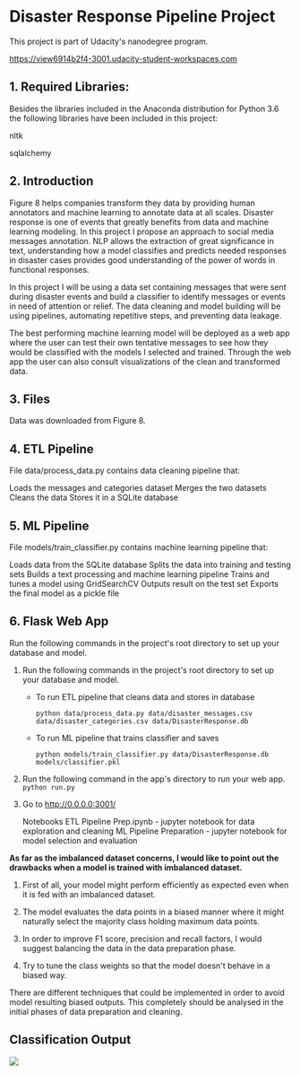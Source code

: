    # Disaster Response Pipeline Project
   
   This project is part of Udacity's nanodegree program. 


   https://view6914b2f4-3001.udacity-student-workspaces.com

## 1. Required Libraries: ##

   Besides the libraries included in the Anaconda distribution for Python 3.6 the following libraries have been included in this project:

   nltk

   sqlalchemy


## 2. Introduction ##

   Figure 8 helps companies transform they data by providing human annotators and machine learning to annotate data at all scales. Disaster response is one of events that        greatly benefits from data and machine learning modeling. In this project I propose an approach to social media messages annotation. NLP allows the extraction of great        significance in text, understanding how a model classifies and predicts needed responses in disaster cases provides good understanding of the power of words in functional    responses.

   In this project I will be using a data set containing messages that were sent during disaster events and build a classifier to identify messages or events in need of          attention or relief. The data cleaning and model building will be using pipelines, automating repetitive steps, and preventing data leakage.

   The best performing machine learning model will be deployed as a web app where the user can test their own tentative messages to see how they would be classified with the    models I selected and trained. Through the web app the user can also consult visualizations of the clean and transformed data.


## 3. Files ##

   Data was downloaded from Figure 8.


## 4. ETL Pipeline ##

   File data/process_data.py contains data cleaning pipeline that:

   Loads the messages and categories dataset
   Merges the two datasets
   Cleans the data
   Stores it in a SQLite database


## 5. ML Pipeline ##

   File models/train_classifier.py contains machine learning pipeline that:

   Loads data from the SQLite database
   Splits the data into training and testing sets
   Builds a text processing and machine learning pipeline
   Trains and tunes a model using GridSearchCV
   Outputs result on the test set
   Exports the final model as a pickle file


## 6. Flask Web App ##


   Run the following commands in the project's root directory to set up your database and model.

1. Run the following commands in the project's root directory to set up your database and model.

    - To run ETL pipeline that cleans data and stores in database
   
        `python data/process_data.py data/disaster_messages.csv data/disaster_categories.csv data/DisasterResponse.db`
        
    - To run ML pipeline that trains classifier and saves
    
        `python models/train_classifier.py data/DisasterResponse.db models/classifier.pkl`


2. Run the following command in the app's directory to run your web app.
         `python run.py`


3. Go to http://0.0.0.0:3001/


   Notebooks ETL Pipeline Prep.ipynb - jupyter notebook for data exploration and cleaning ML Pipeline Preparation - jupyter notebook for model selection and evaluation

<B>As far as the imbalanced dataset concerns, I would like to point out the drawbacks when a model is trained with imbalanced dataset. </b>

1. First of all, your model might perform efficiently as expected even when it is fed with an imbalanced dataset.

2. The model evaluates the data points in a biased manner where it might naturally select the majority class holding maximum data points.

3. In order to improve F1 score, precision and recall factors, I would suggest balancing the data in the data preparation phase.

4. Try to tune the class weights so that the model doesn't behave in a biased way. 

There are different techniques that could be implemented in order to avoid model resulting biased outputs. This completely should be analysed in the initial phases of data preparation and cleaning. 

## Classification Output ##

![](images/class1.png)
